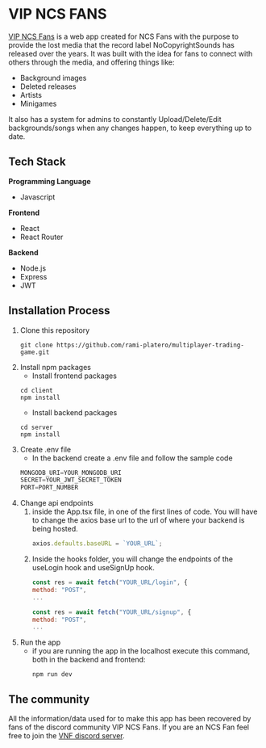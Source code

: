 # VIP NCS FANS

[VIP NCS Fans](https://vnf-website.vercel.app) is a web app created for NCS Fans with the purpose to provide the lost media that the record label NoCopyrightSounds has released over the years. It was built with the idea for fans to connect with others through the media, and offering things like:

- Background images
- Deleted releases
- Artists
- Minigames

It also has a system for admins to constantly Upload/Delete/Edit backgrounds/songs when any changes happen, to keep everything up to date.

## **Tech Stack**

**Programming Language**

- Javascript

**Frontend**

- React
- React Router

**Backend**

- Node.js
- Express
- JWT

## **Installation Process**

1. Clone this repository
   ```
   git clone https://github.com/rami-platero/multiplayer-trading-game.git
   ```
2. Install npm packages
   - Install frontend packages
   ```
   cd client
   npm install
   ```
   - Install backend packages
   ```
   cd server
   npm install
   ```
3. Create .env file 
    - In the backend create a .env file and follow the sample code
    ```javascript
    MONGODB_URI=YOUR_MONGODB_URI
    SECRET=YOUR_JWT_SECRET_TOKEN
    PORT=PORT_NUMBER
    ```
4. Change api endpoints
    1. inside the App.tsx file, in one of the first lines of code. You will have to change the axios base url to the url of where your backend is being hosted.
        ```javascript
        axios.defaults.baseURL = `YOUR_URL`; 
        ```
    2. Inside the hooks folder, you will change the endpoints of the useLogin hook and useSignUp hook.
        ```javascript
        const res = await fetch("YOUR_URL/login", {
        method: "POST",
        ...
        ```
        ```javascript
        const res = await fetch("YOUR_URL/signup", {
        method: "POST",
        ...
        ```
5. Run the app
    - if you are running the app in the localhost execute this command, both in the backend and frontend:
        ```
        npm run dev
        ```

## The community

All the information/data used for to make this app has been recovered by fans of the discord community VIP NCS Fans.
If you are an NCS Fan feel free to join the [VNF discord server](https://discord.gg/AGCzqea​​ ).
